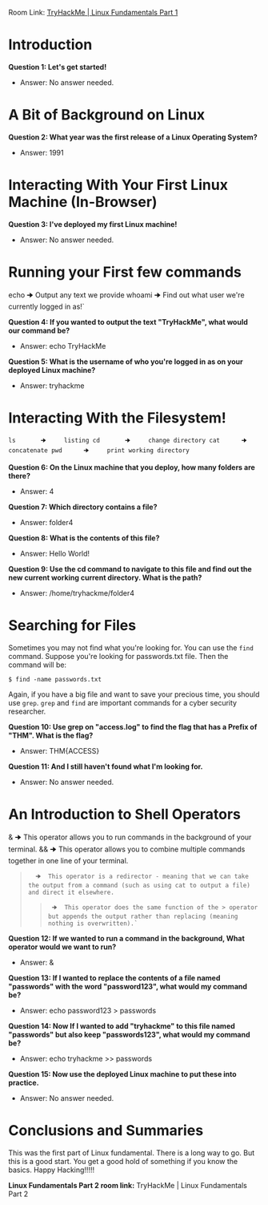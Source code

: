 
Room Link:
[TryHackMe | Linux Fundamentals Part 1](https://tryhackme.com/room/linuxfundamentalspart1)

# Introduction
**Question 1: Let's get started!**
- Answer: No answer needed.

# A Bit of Background on Linux
**Question 2: What year was the first release of a Linux Operating System?**
- Answer: 1991

# Interacting With Your First Linux Machine (In-Browser)
**Question 3: I've deployed my first Linux machine!**
- Answer: No answer needed.

# Running your First few commands

echo       🠊    Output any text we provide
whoami     🠊    Find out what user we're currently logged in as!` 

**Question 4: If you wanted to output the text "TryHackMe", what would our command be?**

-   Answer: echo TryHackMe

**Question 5: What is the username of who you're logged in as on your deployed Linux machine?**

-   Answer: tryhackme

# Interacting With the Filesystem!


`ls       🠊     listing
cd       🠊     change directory
cat      🠊     concatenate
pwd      🠊     print working directory` 

**Question 6: On the Linux machine that you deploy, how many folders are there?**

-   Answer: 4

**Question 7: Which directory contains a file?**

-   Answer: folder4

**Question 8: What is the contents of this file?**

-   Answer: Hello World!

**Question 9: Use the cd command to navigate to this file and find out the new current working current directory. What is the path?**

-   Answer: /home/tryhackme/folder4

# Searching for Files

Sometimes you may not find what you're looking for. You can use the `find` command. Suppose you're looking for passwords.txt file. Then the command will be:


`$ find -name passwords.txt` 

Again, if you have a big file and want to save your precious time, you should use `grep`. `grep` and `find` are important commands for a cyber security researcher.

**Question 10: Use grep on "access.log" to find the flag that has a Prefix of "THM". What is the flag?**

-   Answer: THM{ACCESS}

**Question 11: And I still haven't found what I'm looking for.**

-   Answer: No answer needed.

# An Introduction to Shell Operators

&       🠊  This operator allows you to run commands in the background of your terminal.
&&      🠊  This operator allows you to combine multiple commands together in one line of your terminal.
>       🠊  This operator is a redirector - meaning that we can take the output from a command (such as using cat to output a file) and direct it elsewhere.
>>      🠊  This operator does the same function of the > operator but appends the output rather than replacing (meaning nothing is overwritten).` 

**Question 12: If we wanted to run a command in the background, What operator would we want to run?**

-   Answer: &

**Question 13: If I wanted to replace the contents of a file named "passwords" with the word "password123", what would my command be?**

-   Answer: echo password123 > passwords

**Question 14: Now If I wanted to add "tryhackme" to this file named "passwords" but also keep "passwords123", what would my command be?**

-   Answer: echo tryhackme >> passwords

**Question 15: Now use the deployed Linux machine to put these into practice.**

-   Answer: No answer needed.

# Conclusions and Summaries

This was the first part of Linux fundamental. There is a long way to go. But this is a good start. You get a good hold of something if you know the basics. Happy Hacking!!!!!

**Linux Fundamentals Part 2 room link:** TryHackMe | Linux Fundamentals Part 2